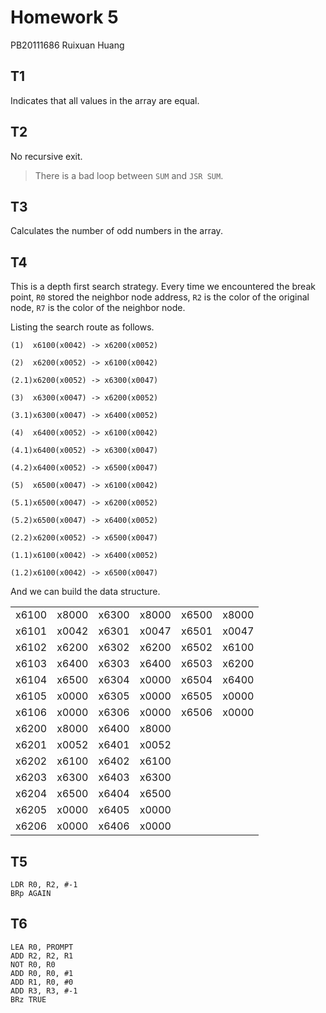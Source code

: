 # Homework 5

PB20111686   Ruixuan Huang

## T1

Indicates that all values in the array are equal.

## T2

No recursive exit.

> There is a bad loop between `SUM` and `JSR SUM`.

## T3

Calculates the number of odd numbers in the array.

## T4

This is a depth first search strategy. Every time we encountered the break point, `R0` stored the neighbor node address, `R2` is the color of the original node, `R7` is the color of the neighbor node.

Listing the search route as follows.

`(1)  x6100(x0042) -> x6200(x0052)`

`(2)  x6200(x0052) -> x6100(x0042)`

`(2.1)x6200(x0052) -> x6300(x0047)`

`(3)  x6300(x0047) -> x6200(x0052)`

`(3.1)x6300(x0047) -> x6400(x0052)`

`(4)  x6400(x0052) -> x6100(x0042)`

`(4.1)x6400(x0052) -> x6300(x0047)`

`(4.2)x6400(x0052) -> x6500(x0047)`

`(5)  x6500(x0047) -> x6100(x0042)`

`(5.1)x6500(x0047) -> x6200(x0052)`

`(5.2)x6500(x0047) -> x6400(x0052)`

`(2.2)x6200(x0052) -> x6500(x0047)`

`(1.1)x6100(x0042) -> x6400(x0052)`

`(1.2)x6100(x0042) -> x6500(x0047)`

And we can build the data structure.

|       |       |       |       |       |       |
| ----- | ----- | ----- | ----- | ----- | ----- |
| x6100 | x8000 | x6300 | x8000 | x6500 | x8000 |
| x6101 | x0042 | x6301 | x0047 | x6501 | x0047 |
| x6102 | x6200 | x6302 | x6200 | x6502 | x6100 |
| x6103 | x6400 | x6303 | x6400 | x6503 | x6200 |
| x6104 | x6500 | x6304 | x0000 | x6504 | x6400 |
| x6105 | x0000 | x6305 | x0000 | x6505 | x0000 |
| x6106 | x0000 | x6306 | x0000 | x6506 | x0000 |
| x6200 | x8000 | x6400 | x8000 |       |       |
| x6201 | x0052 | x6401 | x0052 |       |       |
| x6202 | x6100 | x6402 | x6100 |       |       |
| x6203 | x6300 | x6403 | x6300 |       |       |
| x6204 | x6500 | x6404 | x6500 |       |       |
| x6205 | x0000 | x6405 | x0000 |       |       |
| x6206 | x0000 | x6406 | x0000 |       |       |

##  T5

```assembly
LDR R0, R2, #-1
BRp AGAIN
```

## T6

```assembly
LEA R0, PROMPT
ADD R2, R2, R1
NOT R0, R0
ADD R0, R0, #1
ADD R1, R0, #0
ADD R3, R3, #-1
BRz TRUE
```

